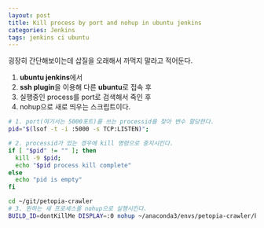 ```yaml
---
layout: post
title: Kill process by port and nohup in ubuntu jenkins
categories: Jenkins
tags: jenkins ci ubuntu
---
```

굉장히 간단해보이는데 삽질을 오래해서 까먹지 말라고 적어둔다.

1. **ubuntu jenkins**에서
2. **ssh plugin**을 이용해 다른 **ubuntu**로 접속 후
3. 실행중인 process를 port로 검색해서 죽인 후
4. nohup으로 새로 띄우는 스크립트이다.

~~~sh
# 1. port(여기서는 5000포트)를 쓰는 processid를 찾아 변수 할당한다.
pid="$(lsof -t -i :5000 -s TCP:LISTEN)";

# 2. processid가 있는 경우에 kill 명령으로 중지시킨다.
if [ "$pid" != "" ]; then
  kill -9 $pid;
  echo "$pid process kill complete"
else
  echo "pid is empty"
fi

cd ~/git/petopia-crawler
# 3. 원하는 새 프로세스를 nohup으로 실행시킨다.
BUILD_ID=dontKillMe DISPLAY=:0 nohup ~/anaconda3/envs/petopia-crawler/bin/python3.7 run.py >> nohup.out 2>&1 &
~~~
